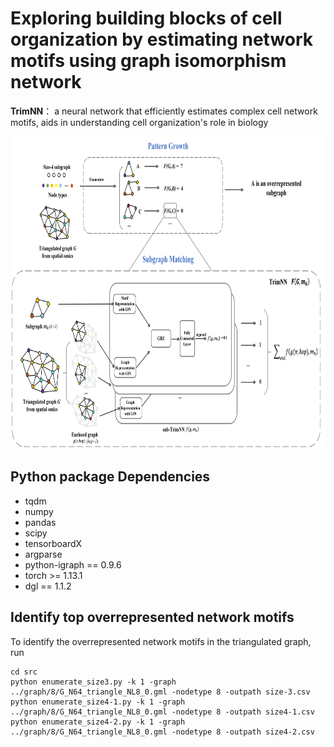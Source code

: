 # Exploring building blocks of cell organization by estimating network motifs using graph isomorphism network

**TrimNN**： a neural network that efficiently estimates complex cell network motifs, aids in understanding cell organization's role in biology

<p align="center">
  <img height="500" width="750" src="https://github.com/yuyang-0825/TrimNN/blob/main/figure/TrimNN_figure.png"/>
</p>


## Python package Dependencies
* tqdm
* numpy
* pandas
* scipy
* tensorboardX
* argparse
* python-igraph == 0.9.6
* torch >= 1.13.1
* dgl == 1.1.2


## Identify top overrepresented network motifs
To identify the overrepresented network motifs in the triangulated graph, run 
```
cd src
python enumerate_size3.py -k 1 -graph ../graph/8/G_N64_triangle_NL8_0.gml -nodetype 8 -outpath size-3.csv
python enumerate_size4-1.py -k 1 -graph ../graph/8/G_N64_triangle_NL8_0.gml -nodetype 8 -outpath size4-1.csv
python enumerate_size4-2.py -k 1 -graph ../graph/8/G_N64_triangle_NL8_0.gml -nodetype 8 -outpath size4-2.csv
```
